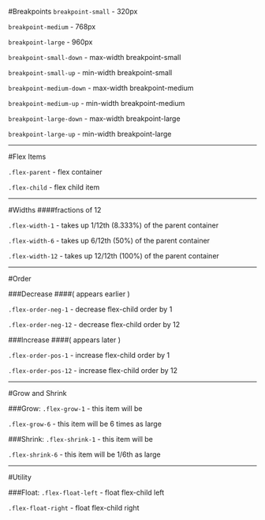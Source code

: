 #Breakpoints
`breakpoint-small` - 320px

`breakpoint-medium` - 768px

`breakpoint-large` - 960px


`breakpoint-small-down` - max-width breakpoint-small

`breakpoint-small-up` - min-width breakpoint-small

`breakpoint-medium-down` - max-width breakpoint-medium

`breakpoint-medium-up` - min-width breakpoint-medium

`breakpoint-large-down` - max-width breakpoint-large

`breakpoint-large-up` - min-width breakpoint-large

___

#Flex Items

`.flex-parent` - flex container 

`.flex-child` - flex child item

___

#Widths
####fractions of 12

`.flex-width-1` - takes up 1/12th (8.333%) of the parent container

`.flex-width-6` - takes up 6/12th (50%) of the parent container

`.flex-width-12` - takes up 12/12th (100%) of the parent container

___

#Order

###Decrease
####( appears earlier )

`.flex-order-neg-1` - decrease flex-child order by 1

`.flex-order-neg-12` - decrease flex-child order by 12

###Increase
####( appears later )

`.flex-order-pos-1` - increase flex-child order by 1

`.flex-order-pos-12` - increase flex-child order by 12

___

#Grow and Shrink

###Grow:
`.flex-grow-1` - this item will be 

`.flex-grow-6` - this item will be 6 times as large


###Shrink:
`.flex-shrink-1` - this item will be

`.flex-shrink-6` - this item will be 1/6th as large

___

#Utility

###Float:
`.flex-float-left` - float flex-child left

`.flex-float-right` - float flex-child right
